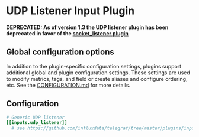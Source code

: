 # UDP Listener Input Plugin

**DEPRECATED: As of version 1.3 the UDP listener plugin has been deprecated in
favor of the [socket_listener plugin](../socket_listener/README.md)**

## Global configuration options <!-- @/docs/includes/plugin_config.md -->

In addition to the plugin-specific configuration settings, plugins support
additional global and plugin configuration settings. These settings are used to
modify metrics, tags, and field or create aliases and configure ordering, etc.
See the [CONFIGURATION.md][CONFIGURATION.md] for more details.

[CONFIGURATION.md]: ../../../docs/CONFIGURATION.md#plugins

## Configuration

```toml @sample.conf
# Generic UDP listener
[[inputs.udp_listener]]
  # see https://github.com/influxdata/telegraf/tree/master/plugins/inputs/socket_listener
```
